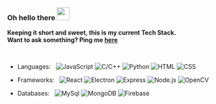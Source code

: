 ### Oh hello there <img src="https://raw.githubusercontent.com/iampavangandhi/iampavangandhi/master/gifs/Hi.gif" width="30px">
**Keeping it short and sweet, this is my current Tech Stack. <br>Want to ask something? Ping me [here](https://linkedin.com/in/mhimanshu712)**

<br>

- Languages: &nbsp;
  ![JavaScript](https://img.shields.io/badge/-JavaScript-333333?style=flat&logo=javascript)
  ![C/C++](https://img.shields.io/badge/-C/C++-333333?style=flat&logo=c)
  ![Python](https://img.shields.io/badge/-Python-333333?style=flat&logo=python)
  ![HTML](https://img.shields.io/badge/-HTML-333333?style=flat&logo=HTML5)
  ![CSS](https://img.shields.io/badge/-CSS-333333?style=flat&logo=CSS3&logoColor=1572B6)
  

- Frameworks: &nbsp;
  ![React](https://img.shields.io/badge/-React-333333?style=flat&logo=react&logoColor=007ACC)
  ![Electron](https://img.shields.io/badge/-Electron-333333?style=flat&logo=electron&logoColor=9AE3F1)
  ![Express](https://img.shields.io/badge/-Express-333333?style=flat&logo=express&logoColor=9AE3F1)
  ![Node.js](https://img.shields.io/badge/-Node.js-333333?style=flat&logo=node.js)
  ![OpenCV](https://img.shields.io/badge/-OpenCV-333333?style=flat&logo=opencv)

- Databases:  &nbsp;
  ![MySql](https://img.shields.io/badge/-MySql-333333?style=flat&logo=mysql)
  ![MongoDB](https://img.shields.io/badge/-MongoDB-333333?style=flat&logo=mongodb)
  ![Firebase](https://img.shields.io/badge/-Firebase-333333?style=flat&logo=firebase)
